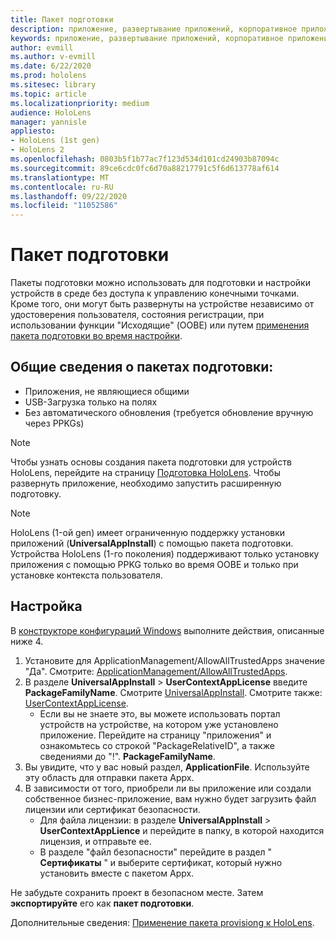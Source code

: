 ```yaml
---
title: Пакет подготовки
description: приложение, развертывание приложений, корпоративное приложение demployment, подготовка
keywords: приложение, развертывание приложений, корпоративное приложение demployment, подготовка
author: evmill
ms.author: v-evmill
ms.date: 6/22/2020
ms.prod: hololens
ms.sitesec: library
ms.topic: article
ms.localizationpriority: medium
audience: HoloLens
manager: yannisle
appliesto:
- HoloLens (1st gen)
- HoloLens 2
ms.openlocfilehash: 0803b5f1b77ac7f123d534d101cd24903b87094c
ms.sourcegitcommit: 89ce6cdc0fc6d70a88217791c5f6d613778af614
ms.translationtype: MT
ms.contentlocale: ru-RU
ms.lasthandoff: 09/22/2020
ms.locfileid: "11052586"
---
```

# Пакет подготовки

Пакеты подготовки можно использовать для подготовки и настройки устройств в среде без доступа к управлению конечными точками. Кроме того, они могут быть развернуты на устройстве независимо от удостоверения пользователя, состояния регистрации, при использовании функции "Исходящие" (OOBE) или путем [применения пакета подготовки во время настройки](https://docs.microsoft.com/hololens/hololens-provisioning##apply-a-provisioning-package-to-hololens-during-setup).

## Общие сведения о пакетах подготовки:
* Приложения, не являющиеся общими
* USB-Загрузка только на полях
* Без автоматического обновления (требуется обновление вручную через PPKGs)

> [!NOTE] 
> Чтобы узнать основы создания пакета подготовки для устройств HoloLens, перейдите на страницу [Подготовка HoloLens](https://docs.microsoft.com/hololens/hololens-provisioning). Чтобы развернуть приложение, необходимо запустить расширенную подготовку. 

> [!NOTE] 
> HoloLens (1-ой gen) имеет ограниченную поддержку установки приложений (**UniversalAppInstall**) с помощью пакета подготовки. Устройства HoloLens (1-го поколения) поддерживают только установку приложения с помощью PPKG только во время OOBE и только при установке контекста пользователя.

## Настройка

В [конструкторе конфигураций Windows](https://www.microsoft.com/store/productId/9NBLGGH4TX22) выполните действия, описанные ниже 4.

1. Установите для ApplicationManagement/AllowAllTrustedApps значение "Да". Смотрите: [ApplicationManagement/AllowAllTrustedApps](https://docs.microsoft.com/windows/client-management/mdm/policy-csp-applicationmanagement#applicationmanagement-allowalltrustedapps).
2. В разделе **UniversalAppInstall**  >  **UserContextAppLicense** введите **PackageFamilyName**. Смотрите [UniversalAppInstall](https://docs.microsoft.com/windows/configuration/wcd/wcd-universalappinstall). Смотрите также: [UserContextAppLicense](https://docs.microsoft.com/windows/configuration/wcd/wcd-universalappinstall#usercontextapplicense).
    - Если вы не знаете это, вы можете использовать портал устройств на устройстве, на котором уже установлено приложение. Перейдите на страницу "приложения" и ознакомьтесь со строкой "PackageRelativeID", а также сведениями до "!". **PackageFamilyName**.
3. Вы увидите, что у вас новый раздел, **ApplicationFile**. Используйте эту область для отправки пакета Appx. 
4. В зависимости от того, приобрели ли вы приложение или создали собственное бизнес-приложение, вам нужно будет загрузить файл лицензии или сертификат безопасности.
    - Для файла лицензии: в разделе **UniversalAppInstall**  >  **UserContextAppLience** и перейдите в папку, в которой находится лицензия, и отправьте ее. 
    - В разделе "файл безопасности" перейдите в раздел " **Сертификаты** " и выберите сертификат, который нужно установить вместе с пакетом Appx. 

Не забудьте сохранить проект в безопасном месте. Затем **экспортируйте** его как **пакет подготовки**.  
    
Дополнительные сведения: [Применение пакета provisiong к HoloLens](https://docs.microsoft.com/hololens/hololens-provisioning#apply-a-provisioning-package-to-hololens-during-setup).
